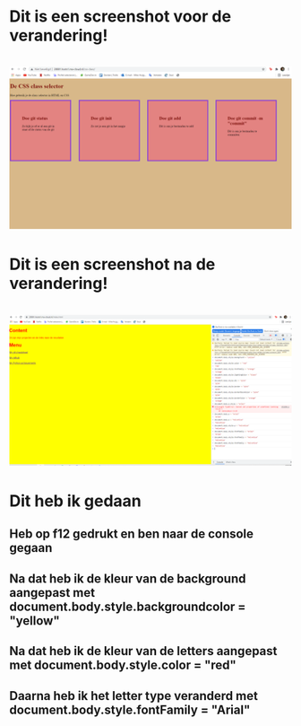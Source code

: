 # Dit is een screenshot voor de verandering!
# ![Before](Before.png)

# Dit is een screenshot na de verandering!
# ![After](After1.png)

# Dit heb ik gedaan
## Heb op f12 gedrukt en ben naar de console gegaan
## Na dat heb ik de kleur van de background aangepast met document.body.style.backgroundcolor = "yellow"
## Na dat heb ik de kleur van de letters aangepast met document.body.style.color = "red"
## Daarna heb ik het letter type veranderd met document.body.style.fontFamily = "Arial"